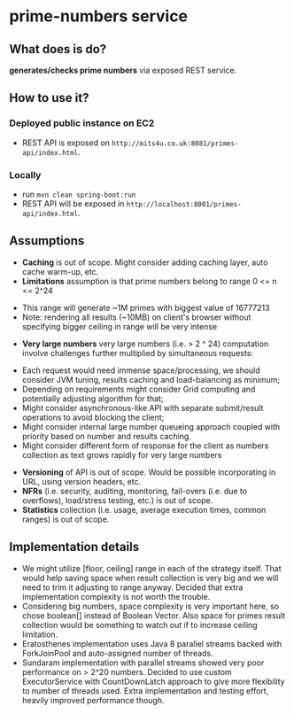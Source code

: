 # prime-numbers service

## What does is do?
 **generates/checks prime numbers** via exposed REST service.
 
## How to use it?

### Deployed public instance on EC2
 * REST API is exposed on ```http://mits4u.co.uk:8081/primes-api/index.html```. 

### Locally
 * run ```mvn clean spring-boot:run```
 * REST API will be exposed in ```http://localhost:8081/primes-api/index.html```. 

## Assumptions
 * **Caching** is out of scope. Might consider adding caching layer, auto cache warm-up, etc.
 * **Limitations** assumption is that prime numbers belong to range 0 <= n <= 2^24
  - This range will generate ~1M primes with biggest value of 16777213
  - Note: rendering all results (~10MB) on client's browser without specifying bigger ceiling in range will be very intense
 * **Very large numbers** very large numbers (i.e. > 2 ^ 24) computation involve challenges further multiplied by simultaneous requests:
  - Each request would need immense space/processing, we should consider JVM tuning, results caching and load-balancing as minimum;
  - Depending on requirements might consider Grid computing and potentially adjusting algorithm for that;
  - Might consider asynchronous-like API with separate submit/result operations to avoid blocking the client;
  - Might consider internal large number queueing approach coupled with priority based on number and results caching.
  - Might consider different form of response for the client as numbers collection as text grows rapidly for very large numbers
 * **Versioning** of API is out of scope. Would be possible incorporating in URL, using version headers, etc.
 * **NFRs** (i.e. security, auditing, monitoring, fail-overs (i.e. due to overflows), load/stress testing, etc.) is out of scope.    
 * **Statistics** collection (i.e. usage, average execution times, common ranges) is out of scope.

## Implementation details

 * We might utilize [floor, ceiling] range in each of the strategy itself. That would help saving space when result collection is very big and we will need to trim it adjusting to range anyway. Decided that extra implementation complexity is not worth the trouble. 
 * Considering big numbers, space complexity is very important here, so chose boolean[] instead of Boolean Vector. Also space for primes result collection would be something to watch out if to increase ceiling limitation.
 * Eratosthenes implementation uses Java 8 parallel streams backed with ForkJoinPool and auto-assigned number of threads.
 * Sundaram implementation with parallel streams showed very poor performance on > 2^20 numbers. Decided to use custom ExecutorService with CountDownLatch approach to give more flexibility to number of threads used. Extra implementation and testing effort, heavily improved performance though.